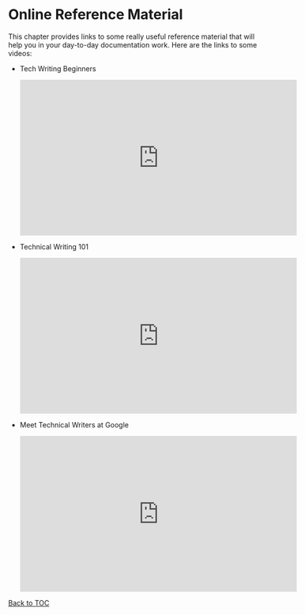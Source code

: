 # Online Reference Material

This chapter provides links to some really useful reference material that will help you in your day-to-day documentation work.
Here are the links to some videos:

- Tech Writing Beginners
  <iframe width="560" height="315" src="https://www.youtube.com/embed/JHm3kVMITmI" title="YouTube video player" frameborder="0" allow="accelerometer; autoplay; clipboard-write; encrypted-media; gyroscope; picture-in-picture" allowfullscreen></iframe>
   
- Technical Writing 101 
  <iframe width="560" height="315" src="https://www.youtube.com/embed/LTDsgd0ytbE" title="YouTube video player" frameborder="0" allow="accelerometer; autoplay; clipboard-write; encrypted-media; gyroscope; picture-in-picture" allowfullscreen></iframe>

- Meet Technical Writers at Google
  <iframe width="560" height="315" src="https://www.youtube.com/embed/qnnkAWP55Ww" title="YouTube video player" frameborder="0" allow="accelerometer; autoplay; clipboard-write; encrypted-media; gyroscope; picture-in-picture" allowfullscreen></iframe>

[Back to TOC](table_of_contents.md)